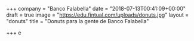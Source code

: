 +++
company = "Banco Falabella"
date = "2018-07-13T00:41:09+00:00"
draft = true
image = "https://edu.fintual.com/uploads/donuts.jpg"
layout = "donuts"
title = "Donuts para la gente de Banco Falabella"

+++
e